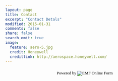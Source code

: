 ```yaml
---
layout: page
title: Contact
excerpt: "Contact Detals"
modified: 2015-01-31
comments: false
share: false
search_omit: true
image:
  feature: aero-5.jpg
  credit: Honeywell
  creditlink: http://aerospace.honeywell.com/
---
```



<script src="http://www.emailmeform.com/builder/forms/jsform/rPdhd710yI2bgCJ0" type="text/javascript"></script>
<div style="margin-top:18px;text-align:center"><div id='emf_advertisement'><font face="Verdana" size="2" color="#000000">Powered by</font><span style="position: relative; padding-left: 3px; bottom: -5px;"><img src="//assets.emailmeform.com/images/footer-logo.png?RU1GLTAyLTIwLTdkOGEyNjQ%3D" /></span><font face="Verdana" size="2" color="#000000">EMF </font><a style="text-decoration:none;" href="http://www.emailmeform.com/" target="_blank"><font face="Verdana" size="2" color="#000000">Online Form</font></a></div></div>

